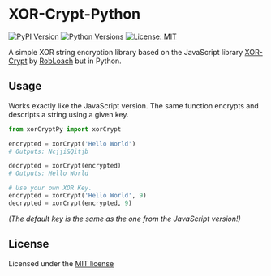 # XOR-Crypt-Python

[![PyPI Version](https://img.shields.io/pypi/v/xorCryptPy.svg)](https://pypi.python.org/pypi/xorCryptPy/)
[![Python Versions](https://img.shields.io/pypi/pyversions/xorCryptPy.svg)](https://pypi.python.org/pypi/xorCryptPy/)
[![License: MIT](https://img.shields.io/badge/License-MIT-red.svg)](LICENSE)

A simple XOR string encryption library based on the JavaScript library [XOR-Crypt](https://github.com/RobLoach/xor-crypt) by [RobLoach](https://github.com/RobLoach) but in Python.

## Usage

Works exactly like the JavaScript version. The same function encrypts and descripts a string using a given key.

```python
from xorCryptPy import xorCrypt

encrypted = xorCrypt('Hello World')
# Outputs: Ncjji&Qitjb

decrypted = xorCrypt(encrypted)
# Outputs: Hello World

# Use your own XOR Key.
encrypted = xorCrypt('Hello World', 9)
decrypted = xorCrypt(encrypted, 9)
```

_(The default key is the same as the one from the JavaScript version!)_

## License

Licensed under the [MIT license](https://opensource.org/licenses/MIT)

